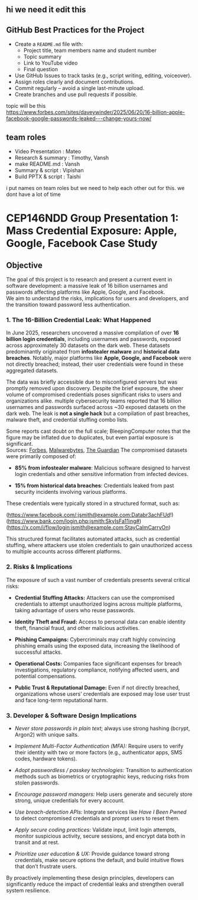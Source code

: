 ## hi we need it edit this

## GitHub Best Practices for the Project

- Create a `README.md` file with:
  - Project title, team members name and student number
  - Topic summary
  - Link to YouTube video
  - Final question
- Use GitHub Issues to track tasks (e.g., script writing, editing, voiceover).
- Assign roles clearly and document contributions.
- Commit regularly – avoid a single last-minute upload.
- Create branches and use pull requests if possible.

topic will be this https://www.forbes.com/sites/daveywinder/2025/06/20/16-billion-apple-facebook-google-passwords-leaked---change-yours-now/


## team roles
- Video Presentation   : Mateo
- Research & summary   : Timothy, Vansh
- make README.md       : Vansh
- Summary & script     : Vipishan
- Build PPTX & script  : Taishi

i put names on team roles but we need to help each other out for this. we dont have a lot of time

# CEP146NDD Group Presentation 1: Mass Credential Exposure: Apple, Google, Facebook Case Study

## Objective

The goal of this project is to research and present a current event in software development: a massive leak of 16 billion usernames and passwords affecting platforms like Apple, Google, and Facebook.  
We aim to understand the risks, implications for users and developers, and the transition toward password less authentication.

### 1. The 16-Billion Credential Leak: What Happened

In June 2025, researchers uncovered a massive compilation of over **16 billion login credentials**, including usernames and passwords, exposed across approximately 30 datasets on the dark web. These datasets predominantly originated from **infostealer malware** and **historical data breaches**. Notably, major platforms like **Apple, Google, and Facebook** were not directly breached; instead, their user credentials were found in these aggregated datasets.

The data was briefly accessible due to misconfigured servers but was promptly removed upon discovery. Despite the brief exposure, the sheer volume of compromised credentials poses significant risks to users and organizations alike. multiple cybersecurity teams reported that 16 billion usernames and passwords surfaced across ~30 exposed datasets on the dark web.  The leak is **not a single hack** but a compilation of past breaches, malware theft, and credential stuffing combo lists.  

Some reports cast doubt on the full scale; BleepingComputer notes that the figure may be inflated due to duplicates, but even partial exposure is significant.  
Sources: [Forbes](https://www.forbes.com/sites/daveywinder/2025/06/20/16-billion-apple-facebook-google-passwords-leaked---change-yours-now/), [Malwarebytes](https://www.malwarebytes.com/blog/news/2025/06/billions-of-logins-for-apple-google-facebook-telegram-and-more-found-exposed-online), [The Guardian](https://www.theguardian.com/technology/2025/jun/21/internet-users-advised-to-change-passwords-after-16bn-logins-exposed)
The compromised datasets were primarily composed of:

- **85% from infostealer malware**: Malicious software designed to harvest login credentials and other sensitive information from infected devices.

- **15% from historical data breaches**: Credentials leaked from past security incidents involving various platforms.

These credentials were typically stored in a structured format, such as:

(https://www.facebook.com/:jsmith@example.com:Databr3achFUd!)
(https://www.bank.com/login.php:jsmith:SkyIsFa11ing#)
(https://x.com/i/flow/login:jsmith@example.com:StayCalmCarryOn)

This structured format facilitates automated attacks, such as credential stuffing, where attackers use stolen credentials to gain unauthorized access to multiple accounts across different platforms.

### 2. Risks & Implications

The exposure of such a vast number of credentials presents several critical risks:

- **Credential Stuffing Attacks:** Attackers can use the compromised credentials to attempt unauthorized logins across multiple platforms, taking advantage of users who reuse passwords.  

- **Identity Theft and Fraud:** Access to personal data can enable identity theft, financial fraud, and other malicious activities.  

- **Phishing Campaigns:** Cybercriminals may craft highly convincing phishing emails using the exposed data, increasing the likelihood of successful attacks.  

- **Operational Costs:** Companies face significant expenses for breach investigations, regulatory compliance, notifying affected users, and potential compensations.  

- **Public Trust & Reputational Damage:** Even if not directly breached, organizations whose users’ credentials are exposed may lose user trust and face long-term reputational harm.  

### 3. Developer & Software Design Implications

- *Never store passwords in plain text*; always use strong hashing (bcrypt, Argon2) with unique salts.  

- *Implement Multi-Factor Authentication (MFA):* Require users to verify their identity with two or more factors (e.g., authenticator apps, SMS codes, hardware tokens).  

- *Adopt passwordless / passkey technologies:* Transition to authentication methods such as biometrics or cryptographic keys, reducing risks from stolen passwords.  

- *Encourage password managers:* Help users generate and securely store strong, unique credentials for every account.  

- *Use breach-detection APIs:* Integrate services like *Have I Been Pwned* to detect compromised credentials and prompt users to reset them.  

- *Apply secure coding practices:* Validate input, limit login attempts, monitor suspicious activity, secure sessions, and encrypt data both in transit and at rest. 
 
- *Prioritize user education & UX:* Provide guidance toward strong credentials, make secure options the default, and build intuitive flows that don’t frustrate users.  

By proactively implementing these design principles, developers can significantly reduce the impact of credential leaks and strengthen overall system resilience.
